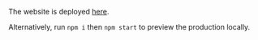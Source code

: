 The website is deployed [here](https://kevwhuang-redux-thunk.onrender.com/).

Alternatively, run `npm i` then `npm start` to preview the production locally.